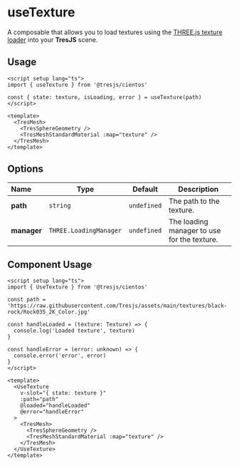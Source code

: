# useTexture

<DocsDemo>
  <UseTextureDemo />
</DocsDemo>

A composable that allows you to load textures using the [THREE.js texture loader](https://threejs.org/docs/#api/en/loaders/TextureLoader) into your **TresJS** scene.

## Usage

```vue [TexturedObject.vue]
<script setup lang="ts">
import { useTexture } from '@tresjs/cientos'

const { state: texture, isLoading, error } = useTexture(path)
</script>

<template>
  <TresMesh>
    <TresSphereGeometry />
    <TresMeshStandardMaterial :map="texture" />
  </TresMesh>
</template>
```

## Options

| Name            | Type      | Default     | Description                          |
| :-------------- | --------- | ----------- | ------------------------------------ |
| **path**       | `string` | `undefined` | The path to the texture. |
| **manager**    | `THREE.LoadingManager` | `undefined` | The loading manager to use for the texture. |

## Component Usage

```vue [UseTexture.vue]
<script setup lang="ts">
import { UseTexture } from '@tresjs/cientos'

const path = 'https://raw.githubusercontent.com/Tresjs/assets/main/textures/black-rock/Rock035_2K_Color.jpg'

const handleLoaded = (texture: Texture) => {
  console.log('Loaded texture', texture)
}

const handleError = (error: unknown) => {
  console.error('error', error)
}
</script>

<template>
  <UseTexture
    v-slot="{ state: texture }"
    :path="path"
    @loaded="handleLoaded"
    @error="handleError"
  >
    <TresMesh>
      <TresSphereGeometry />
      <TresMeshStandardMaterial :map="texture" />
    </TresMesh>
  </UseTexture>
</template>
```
